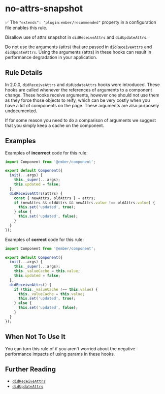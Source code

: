 # no-attrs-snapshot

✅ The `"extends": "plugin:ember/recommended"` property in a configuration file enables this rule.

Disallow use of attrs snapshot in `didReceiveAttrs` and `didUpdateAttrs`.

Do not use the arguments (attrs) that are passed in `didReceiveAttrs` and `didUpdateAttrs`. Using the arguments (attrs) in these hooks can result in performance degradation in your application.

## Rule Details

In 2.0.0, `didReceiveAttrs` and `didUpdateAttrs` hooks were introduced. These hooks are called whenever the references of arguments to a component change. These hooks receive arguments, however one should not use them as they force those objects to reify, which can be very costly when you have a lot of components on the page. These arguments are also purposely undocumented.

If for some reason you need to do a comparison of arguments we suggest that you simply keep a cache on the component.

## Examples

Examples of **incorrect** code for this rule:

```js
import Component from '@ember/component';

export default Component({
  init(...args) {
    this._super(...args);
    this.updated = false;
  },
  didReceiveAttrs(attrs) {
    const { newAttrs, oldAttrs } = attrs;
    if (newAttrs && oldAttrs && newAttrs.value !== oldAttrs.value) {
      this.set('updated', true);
    } else {
      this.set('updated', false);
    }
  }
});
```

Examples of **correct** code for this rule:

```js
import Component from '@ember/component';

export default Component({
  init(...args) {
    this._super(...args);
    this._valueCache = this.value;
    this.updated = false;
  },
  didReceiveAttrs() {
    if (this._valueCache !== this.value) {
      this._valueCache = this.value;
      this.set('updated', true);
    } else {
      this.set('updated', false);
    }
  }
});
```

## When Not To Use It

You can turn this rule of if you aren't worried about the negative performance impacts of using params in these hooks.

## Further Reading

- [`didReceiveAttrs`](https://guides.emberjs.com/v2.9.0/components/the-component-lifecycle/#toc_formatting-component-attributes-with-code-didreceiveattrs-code)
- [`didUpdateAttrs`](https://guides.emberjs.com/v2.9.0/components/the-component-lifecycle/#toc_resetting-presentation-state-on-attribute-change-with-code-didupdateattrs-code)
